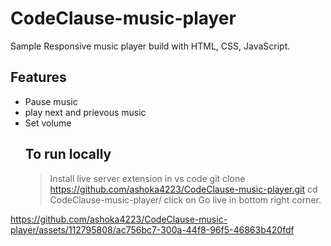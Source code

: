 # CodeClause-music-player
Sample Responsive music player build with HTML, CSS, JavaScript.
## Features
- Pause music
- play next and prievous music
- Set volume
  ## To run locally
   > Install live server extension in vs code
   > git clone https://github.com/ashoka4223/CodeClause-music-player.git
    > cd CodeClause-music-player/
    > click on Go live in bottom right corner.

   

https://github.com/ashoka4223/CodeClause-music-player/assets/112795808/ac756bc7-300a-44f8-96f5-46863b420fdf

